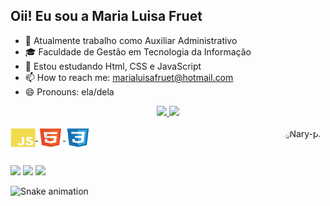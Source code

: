 ## Oii! Eu sou a Maria Luisa Fruet
- 🔭 Atualmente trabalho como Auxiliar Administrativo
- 🎓 Faculdade de Gestão em Tecnologia da Informação
- 🌱 Estou estudando Html, CSS e JavaScript
- 📫 How to reach me: marialuisafruet@hotmail.com
- 😄 Pronouns: ela/dela

<div align="center">
  <a href="https://github.com/marialuisafruet">
  <img height="180em" src="https://github-readme-stats.vercel.app/api?username=marialuisafruet&show_icons=true&theme=panda&include_all_commits=true&count_private=true"/>
  <img height="180em" src="https://github-readme-stats.vercel.app/api/top-langs/?username=marialuisafruet&layout=compact&langs_count=7&theme=panda"/>
</div>
  
  <div style="display: inline_block"><br>
  <img align="center" alt="Nary-Js" height="30" width="40" src="https://raw.githubusercontent.com/devicons/devicon/master/icons/javascript/javascript-plain.svg" >
  <img align="center" alt="Nary-HTML" height="30" width="40" src="https://raw.githubusercontent.com/devicons/devicon/master/icons/html5/html5-original.svg">
  <img align="center" alt="Nary-CSS" height="30" width="40" src="https://raw.githubusercontent.com/devicons/devicon/master/icons/css3/css3-original.svg">
  <img align="right" alt="Nary-pic" height="150" style="border-radius:50px;" src="https://media.discordapp.net/attachments/716314473354231969/958351594850770974/download20220302095217.png?width=358&height=358">
</div>
   
    
 ##
    
<div>
  <a href="https://www.linkedin.com/in/maria-luisa-f-araujo/" target="_blank"><img src="https://img.shields.io/badge/-LinkedIn-%230077B5?style=for-the-badge&logo=linkedin&logoColor=white" target="_blank"></a>
  <a href="https://www.instagram.com/marialuisafruet/" target="_blank"><img src="https://img.shields.io/badge/-Instagram-%23E4405F?style=for-the-badge&logo=instagram&logoColor=white" target="_blank"></a>
  <a href = "marialuisafruet@hotmail.com"><img src="https://img.shields.io/badge/Microsoft_Outlook-0078D4?style=for-the-badge&logo=microsoft-outlook&logoColor=white" target="_blank"></a>
  
  ![Snake animation](https://github.com/marialuisafruet/marialuisafruet/blob/output/github-contribution-grid-snake.svg)
   
</div>  
    
 
